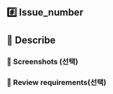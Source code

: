 ## #️⃣ Issue_number

> 

## 📝 Describe

> 

### 📸 Screenshots (선택)

>

### 💬 Review requirements(선택)

> 
